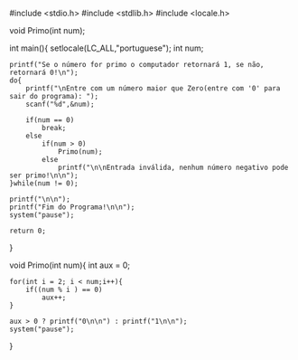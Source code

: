 #include <stdio.h>
#include <stdlib.h>
#include <locale.h>

void Primo(int num);

int main(){
    setlocale(LC_ALL,"portuguese");
    int num;
    
    printf("Se o número for primo o computador retornará 1, se não, retornará 0!\n");
    do{
        printf("\nEntre com um número maior que Zero(entre com '0' para sair do programa): ");
        scanf("%d",&num);
        
        if(num == 0)
            break;
        else
            if(num > 0)
                Primo(num);
            else
                printf("\n\nEntrada inválida, nenhum número negativo pode ser primo!\n\n");    
    }while(num != 0);
    
    printf("\n\n");
    printf("Fim do Programa!\n\n");
    system("pause");
    
    return 0;
}

void Primo(int num){
    int aux = 0;
    
    for(int i = 2; i < num;i++){
        if((num % i ) == 0)
            aux++;
    }
    
    aux > 0 ? printf("0\n\n") : printf("1\n\n");
    system("pause");
}
